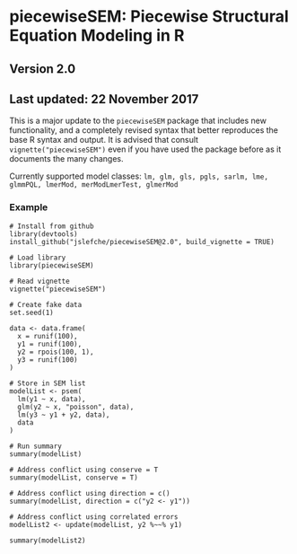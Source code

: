 # piecewiseSEM: Piecewise Structural Equation Modeling in R

## Version 2.0
## Last updated: 22 November 2017

This is a major update to the `piecewiseSEM` package that includes new functionality, and a completely revised syntax that better reproduces the base R syntax and output. It is advised that consult `vignette("piecewiseSEM")` even if you have used the package before as it documents the many changes.

Currently supported model classes: `lm, glm, gls, pgls, sarlm, lme, glmmPQL, lmerMod, merModLmerTest, glmerMod`

### Example
```
# Install from github
library(devtools)
install_github("jslefche/piecewiseSEM@2.0", build_vignette = TRUE)

# Load library
library(piecewiseSEM)

# Read vignette
vignette("piecewiseSEM")

# Create fake data
set.seed(1) 

data <- data.frame(
  x = runif(100),
  y1 = runif(100),
  y2 = rpois(100, 1),
  y3 = runif(100)
)

# Store in SEM list 
modelList <- psem(
  lm(y1 ~ x, data),
  glm(y2 ~ x, "poisson", data),
  lm(y3 ~ y1 + y2, data),
  data
)

# Run summary
summary(modelList)

# Address conflict using conserve = T
summary(modelList, conserve = T)

# Address conflict using direction = c()
summary(modelList, direction = c("y2 <- y1"))

# Address conflict using correlated errors
modelList2 <- update(modelList, y2 %~~% y1)

summary(modelList2)
```
